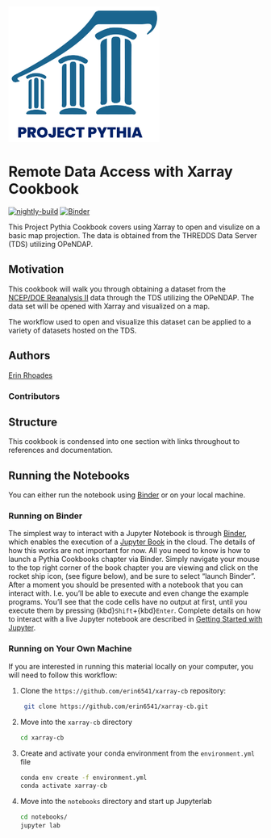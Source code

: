 <img src="thumbnail.png" alt="thumbnail" width="300"/>

# Remote Data Access with Xarray Cookbook

[![nightly-build](https://github.com/ProjectPythia/cookbook-template/actions/workflows/nightly-build.yaml/badge.svg)](https://github.com/ProjectPythia/cookbook-template/actions/workflows/nightly-build.yaml)
[![Binder](https://binder.projectpythia.org/badge_logo.svg)](https://binder.projectpythia.org/v2/gh/erin6541/xarray-cb/HEAD?labpath=notebooks%2Fxarray-cb.ipynb)

This Project Pythia Cookbook covers using Xarray to open and visulize on a basic map projection. The data is obtained from the THREDDS Data Server (TDS) utilizing OPeNDAP. 

## Motivation

This cookbook will walk you through obtaining a dataset from the [NCEP/DOE Reanalysis II](https://psl.noaa.gov/data/gridded/data.ncep.reanalysis2.html) data through the TDS utilizing the OPeNDAP. The data set will be opened with Xarray and visualized on a map. 

The workflow used to open and visualize this dataset can be applied to a variety of datasets hosted on the TDS.

## Authors

[Erin Rhoades](https://github.com/erin6541)

### Contributors


</a>

## Structure

This cookbook is condensed into one section with links throughout to references and documentation. 

## Running the Notebooks

You can either run the notebook using [Binder](https://binder.projectpythia.org/) or on your local machine.

### Running on Binder

The simplest way to interact with a Jupyter Notebook is through
[Binder](https://binder.projectpythia.org/), which enables the execution of a
[Jupyter Book](https://jupyterbook.org) in the cloud. The details of how this works are not
important for now. All you need to know is how to launch a Pythia
Cookbooks chapter via Binder. Simply navigate your mouse to
the top right corner of the book chapter you are viewing and click
on the rocket ship icon, (see figure below), and be sure to select
“launch Binder”. After a moment you should be presented with a
notebook that you can interact with. I.e. you’ll be able to execute
and even change the example programs. You’ll see that the code cells
have no output at first, until you execute them by pressing
{kbd}`Shift`\+{kbd}`Enter`. Complete details on how to interact with
a live Jupyter notebook are described in [Getting Started with
Jupyter](https://foundations.projectpythia.org/foundations/getting-started-jupyter.html).

### Running on Your Own Machine

If you are interested in running this material locally on your computer, you will need to follow this workflow:


1. Clone the `https://github.com/erin6541/xarray-cb` repository:

   ```bash
    git clone https://github.com/erin6541/xarray-cb.git
   ```

1. Move into the `xarray-cb` directory
   ```bash
   cd xarray-cb
   ```
1. Create and activate your conda environment from the `environment.yml` file
   ```bash
   conda env create -f environment.yml
   conda activate xarray-cb
   ```
1. Move into the `notebooks` directory and start up Jupyterlab
   ```bash
   cd notebooks/
   jupyter lab
   ```
